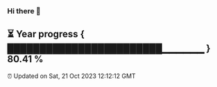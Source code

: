 ### Hi there 👋
⏳ Year progress { ████████████████████████▁▁▁▁▁▁ } 80.41 %
---
⏰ Updated on Sat, 21 Oct 2023 12:12:12 GMT

